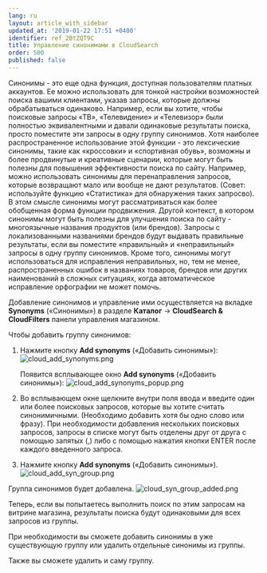 ```yaml
---
lang: ru
layout: article_with_sidebar
updated_at: '2019-01-22 17:51 +0400'
identifier: ref_2BtZQT9C
title: Управление синонимами в CloudSearch
order: 500
published: false
---
```

Синонимы - это еще одна функция, доступная пользователям платных аккаунтов. Ее можно использовать для тонкой настройки возможностей поиска вашими клиентами, указав запросы, которые должны обрабатываться одинаково. Например, если вы хотите, чтобы поисковые запросы «ТВ», «Телевидение» и «Телевизор» были полностью эквивалентными и давали одинаковые результаты поиска, просто поместите эти запросы в одну группу синонимов. Хотя наиболее распространенное использование этой функции - это лексические синонимы, такие как «кроссовки» и «спортивная обувь», возможны и более продвинутые и креативные сценарии, которые могут быть полезны для повышения эффективности поиска по сайту. Например, можно использовать синонимы для перенаправления запросов, которые возвращают мало или вообще не дают результатов. (Совет: используйте функцию «Статистика» для обнаружения таких запросво). В этом смысле синонимы могут рассматриваться как более обобщенная форма функции продвижения. Другой контекст, в котором синонимы могут быть полезны для улучшения поиска по сайту - многоязычные названия продуктов (или брендов). Запросы с локализованными названиями брендов будут выдавать правильные результаты, если вы поместите «правильный» и «неправильный» запросы в одну группу синонимов. Кроме того, синонимы могут использоваться для исправления неправильных, но, тем не менее, распространенных ошибок в названиях товаров, брендов или других наименований в сложных ситуациях, когда автоматическое исправление орфографии не может помочь.

Добавление синонимов и управление ими осуществляется на вкладке **Synonyms** («Синонимы») в разделе **Каталог** -> **CloudSearch & CloudFilters** панели управления магазином.

Чтобы добавить группу синонимов:

1. Нажмите кнопку **Add synonyms** («Добавить синонимы»):
   ![cloud_add_synonyms.png]({{site.baseurl}}/attachments/ref_2BtZQT9C/cloud_add_synonyms.png)

   Появится всплывающее окно **Add synonyms** («Добавить синонимы»):
   ![cloud_add_synonyms_popup.png]({{site.baseurl}}/attachments/ref_2BtZQT9C/cloud_add_synonyms_popup.png)

2. Во всплывающем окне щелкните внутри поля ввода и введите один или более поисковых запросов, которые вы хотите считать синонимичными. (Необходимо добавить хотя бы одно слово или фразу). При необходимости добавления нескольких поисковых запросов, запросы в списке могут быть отделены друг от друга с помощью запятых (,) либо с помощью нажатия кнопки ENTER после каждого введенного запроса. 

3. Нажмите кнопку **Add synonyms** («Добавить синонимы»).
   ![cloud_add_syn_group.png]({{site.baseurl}}/attachments/ref_2BtZQT9C/cloud_add_syn_group.png)

Группа синонимов будет добавлена. 
   ![cloud_syn_group_added.png]({{site.baseurl}}/attachments/ref_2BtZQT9C/cloud_syn_group_added.png)

Теперь, если вы попытаетесь выполнить поиск по этим запросам на витрине магазина, результаты поиска будут одинаковыми для всех запросов из группы.

При необходимости вы сможете добавить синонимы в уже существующую группу или удалить отдельные синонимы из группы. 

Также вы сможете удалить и саму группу.


